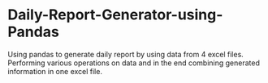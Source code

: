 # Daily-Report-Generator-using-Pandas
Using pandas to generate daily report by using data from 4 excel files. Performing various operations on data and in the end combining generated information in one excel file.
